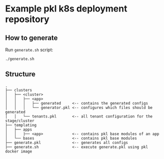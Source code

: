 # Example pkl k8s deployment repository

## How to generate

Run `generate.sh` script:

```shell
./generate.sh
```

## Structure

```
.
├── clusters
│   ├── <cluster>
│   │   ├── <app>
│   │   │   ├── generated     <-- contains the generated configs
│   │   │   └── generator.pkl <-- configures which files should be generated
│   │   └── tenants.pkl       <-- all tenant configuration for the stage/cluster
├── templating
│   ├── apps
│   │   ├── <app>             <-- contains pkl base modules of an app
│   └── bases                 <-- contains pkl base modules
├── generate.pkl              <-- generates all configs
├── generate.sh               <-- execute generate.pkl using pkl docker image
```

